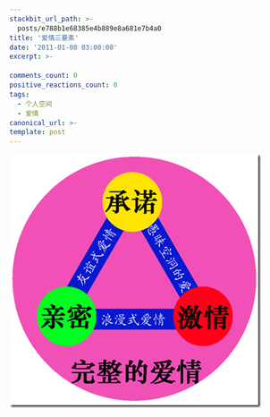 ```yaml
---
stackbit_url_path: >-
  posts/e788b1e68385e4b889e8a681e7b4a0
title: '爱情三要素'
date: '2011-01-08 03:00:00'
excerpt: >-
  
comments_count: 0
positive_reactions_count: 0
tags: 
  - 个人空间
  - 爱情
canonical_url: >-
template: post
---
```

<p><a href="https://raw.githubusercontent.com/Jeff-Tian/blogengine.net/master/Source/BlogEngine/BlogEngine.NET/App_Data/files/image_103.png"><img style="background-image: none; border-bottom: 0px; border-left: 0px; margin: 0px 10px 0px 0px; padding-left: 0px; padding-right: 0px; display: inline; border-top: 0px; border-right: 0px; padding-top: 0px" title="爱情三要素" border="0" alt="爱情三要素" src="https://raw.githubusercontent.com/Jeff-Tian/blogengine.net/master/Source/BlogEngine/BlogEngine.NET/App_Data/files/image_thumb_98.png" width="450" height="454" /></a></p>